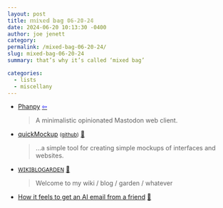 ```yaml
---
layout: post
title: 𝕞𝕚𝕩𝕖𝕕 𝕓𝕒𝕘 𝟘𝟞-𝟚𝟘-𝟚𝟜
date: 2024-06-20 10:13:30 -0400
author: joe jenett
category: 
permalink: /mixed-bag-06-20-24/
slug: mixed-bag-06-20-24
summary: that’s why it’s called ‘mixed bag’

categories:
  - lists
  - miscellany
---
```

<ul class="links">
	<li><a title="Phanpy" href="https://phanpy.social/">Phanpy</a>  <a title="source" href="https://dwt-archives.joejenett.com/01-05-23/"><span style="color:blue;">&#8678;</span></a><blockquote><p>A minimalistic opinionated Mastodon web client.</p></blockquote></li>
	<li><a title="quickMockup" href="https://jdittrich.github.io/quickMockup/">quickMockup</a> <small>(<a href="https://github.com/jdittrich/quickMockup">github</a>)</small> <a href="https://pinboard.in/u:zero1infinity">📌</a><blockquote><p>...a simple tool for creating simple mockups of interfaces and websites.</p></blockquote></li>
	<li><a title="Todepond dot com" href="https://www.todepond.com/wikiblogarden/"><small>𝖶𝖨𝖪𝖨𝖡𝖫𝖮𝖦𝖠𝖱𝖣𝖤𝖭</small></a> <a href="https://pinboard.in/u:sdellis">📌</a><blockquote><p>Welcome to my wiki / blog / garden / whatever</p></blockquote></li>
	<li><a title="How it feels to get an AI email from a friend" href="https://mrgan.com/ai-email-from-a-friend/">How it feels to get an AI email from a friend</a> <a href="https://pinboard.in/u:garrettc">📌</a></li>
</ul>
<a style="display:none;" href="https://brid.gy/publish/mastodon"><small>(cross-posted to mastodon)</small></a>